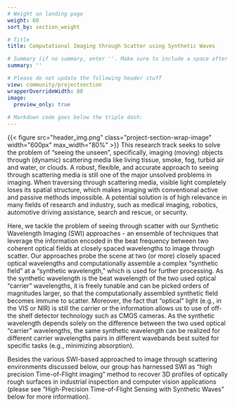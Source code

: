 ```yaml
---
# Weight on landing page
weight: 60
sort_by: section_weight

# Title
title: Computational Imaging through Scatter using Synthetic Waves

# Summary (if no summary, enter ''. Make sure to include a space after the colon.)
summary: ''

# Please do not update the following header stuff
view: community/projectsection
wrapperOverrideWidth: 80
image:
  preview_only: true
  
# Markdown code goes below the triple dash:
---
```

{{< figure src="header_img.png" class="project-section-wrap-image" width="600px" max_width="80%" >}}
This research track seeks to solve the problem of “seeing the unseen”, specifically, imaging (moving) objects through (dynamic) scattering media like living tissue, smoke, fog, turbid air and water, or clouds. A robust, flexible, and accurate approach to seeing through scattering media is still one of the major unsolved problems in imaging. When traversing through scattering media, visible light completely loses its spatial structure, which makes imaging with conventional active and passive methods impossible. A potential solution is of high relevance in many fields of research and industry, such as medical imaging, robotics, automotive driving assistance, search and rescue, or security. 

Here, we tackle the problem of seeing through scatter with our Synthetic Wavelength Imaging (SWI) approaches - an ensemble of techniques that leverage the information encoded in the beat frequency between two coherent optical fields at closely spaced wavelengths to image through scatter. Our approaches probe the scene at two (or more) closely spaced optical wavelengths and computationally assemble a complex “synthetic field” at a “synthetic wavelength,” which is used for further processing. As the synthetic wavelength is the beat wavelength of the two used optical “carrier” wavelengths, it is freely tunable and can be picked orders of magnitudes larger, so that the computationally assembled synthetic field becomes immune to scatter. Moreover, the fact that “optical” light (e.g., in the VIS or NIR) is still the carrier or the information allows us to use of off-the shelf detector technology such as CMOS cameras.  As the synthetic wavelength depends solely on the difference between the two used optical “carrier” wavelengths, the same synthetic wavelength can be realized for different carrier wavelengths pairs in different wavebands best suited for specific tasks (e.g., minimizing absorption).  

Besides the various SWI-based approached to image through scattering environments discussed below, our group has harnessed SWI as “high precision Time-of-Flight imaging” method to recover 3D profiles of optically rough surfaces in industrial inspection and computer vision applications (please see ”High-Precision Time-of-Flight Sensing with Synthetic Waves” below for more information). 

